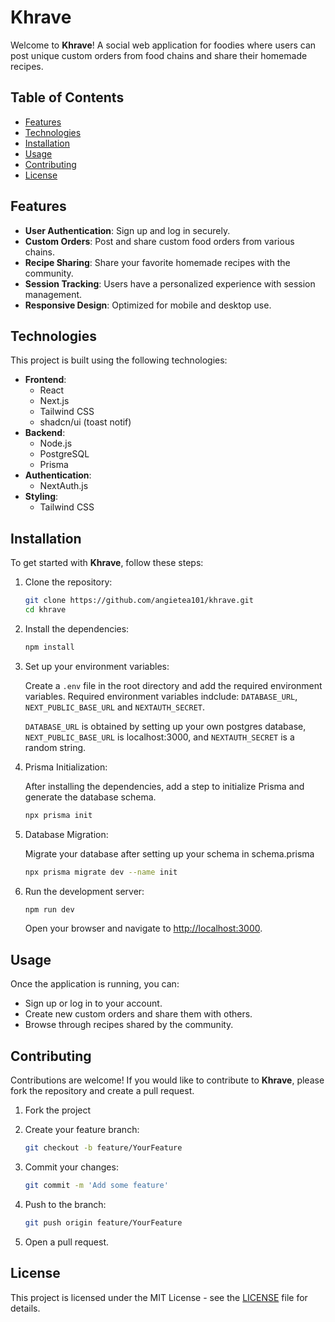 # Khrave

Welcome to **Khrave**! A social web application for foodies where users can post unique custom orders from food chains and share their homemade recipes.

## Table of Contents

- [Features](#features)
- [Technologies](#technologies)
- [Installation](#installation)
- [Usage](#usage)
- [Contributing](#contributing)
- [License](#license)

## Features

- **User Authentication**: Sign up and log in securely.
- **Custom Orders**: Post and share custom food orders from various chains.
- **Recipe Sharing**: Share your favorite homemade recipes with the community.
- **Session Tracking**: Users have a personalized experience with session management.
- **Responsive Design**: Optimized for mobile and desktop use.

## Technologies

This project is built using the following technologies:

- **Frontend**:
  - React
  - Next.js
  - Tailwind CSS
  - shadcn/ui (toast notif)
- **Backend**:
  - Node.js
  - PostgreSQL
  - Prisma
- **Authentication**:
  - NextAuth.js
- **Styling**:
  - Tailwind CSS

## Installation

To get started with **Khrave**, follow these steps:

1. Clone the repository:

   ```bash
   git clone https://github.com/angietea101/khrave.git
   cd khrave
   ```

2. Install the dependencies:

   ```bash
   npm install
   ```

3. Set up your environment variables:

   Create a `.env` file in the root directory and add the required environment variables. Required environment variables indclude: `DATABASE_URL`, `NEXT_PUBLIC_BASE_URL` and `NEXTAUTH_SECRET`.

   `DATABASE_URL` is obtained by setting up your own postgres database, `NEXT_PUBLIC_BASE_URL` is localhost:3000, and `NEXTAUTH_SECRET` is
   a random string.

4. Prisma Initialization:

   After installing the dependencies, add a step to initialize Prisma and generate the database schema.

   ```bash
   npx prisma init
   ```

5. Database Migration:

   Migrate your database after setting up your schema in schema.prisma

   ```bash
   npx prisma migrate dev --name init
   ```

6. Run the development server:

   ```bash
   npm run dev
   ```

   Open your browser and navigate to [http://localhost:3000](http://localhost:3000).

## Usage

Once the application is running, you can:

- Sign up or log in to your account.
- Create new custom orders and share them with others.
- Browse through recipes shared by the community.

## Contributing

Contributions are welcome! If you would like to contribute to **Khrave**, please fork the repository and create a pull request.

1. Fork the project
2. Create your feature branch:

   ```bash
   git checkout -b feature/YourFeature
   ```

3. Commit your changes:

   ```bash
   git commit -m 'Add some feature'
   ```

4. Push to the branch:

   ```bash
   git push origin feature/YourFeature
   ```

5. Open a pull request.

## License

This project is licensed under the MIT License - see the [LICENSE](LICENSE) file for details.
